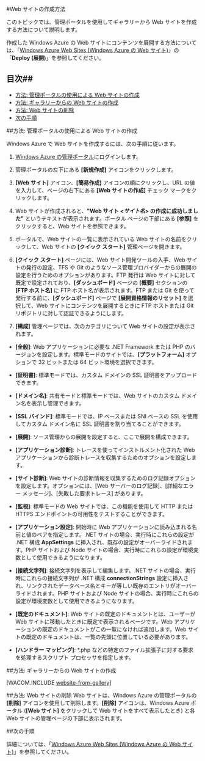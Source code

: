 <properties linkid="manage-services-how-to-create-websites" urlDisplayName="作成方法" pageTitle="Web サイトの作成方法 - Windows Azure サービス管理" metaKeywords="Azure Web サイトの作成, Azure Web サイトの削除" description="Windows Azure の管理ポータルを使用して Web サイトを作成する方法について説明します。" metaCanonical="" services="web-sites" documentationCenter="" title="Web サイトの作成/展開方法" authors=""  solutions="" writer="timamm" manager="" editor=""  />

#Web サイトの作成方法

このトピックでは、管理ポータルを使用してギャラリーから Web サイトを作成する方法について説明します。

作成した Windows Azure の Web サイトにコンテンツを展開する方法については、「[Windows Azure Web Sites (Windows Azure の Web サイト)](/en-us/documentation/services/web-sites/)」の「**Deploy (展開)**」を参照してください。

## 目次##

- [方法: 管理ポータルの使用による Web サイトの作成](#createawebsiteportal)
- [方法: ギャラリーからの Web サイトの作成](#howtocreatefromgallery)
- [方法: Web サイトの削除](#deleteawebsite)
- [次の手順](#nextsteps)

##<a name="createawebsiteportal"></a>方法: 管理ポータルの使用による Web サイトの作成

Windows Azure で Web サイトを作成するには、次の手順に従います。
	
1. [Windows Azure の管理ポータル](http://manage.windowsazure.com/)にログインします。

2. 管理ポータルの左下にある **[新規作成]** アイコンをクリックします。

3. **[Web サイト]** アイコン、**[簡易作成]** アイコンの順にクリックし、URL の値を入力して、ページの右下にある **[Web サイトの作成]** チェック マークをクリックします。

4. Web サイトが作成されると、**"Web サイト <*サイト名*> の作成に成功しました"** というテキストが表示されます。ポータル ページの下部にある **[参照]** をクリックすると、Web サイトを参照できます。

5. ポータルで、Web サイトの一覧に表示されている Web サイトの名前をクリックして、Web サイトの **[クイック スタート]** 管理ページを開きます。

6. **[クイック スタート]** ページには、Web サイト開発ツールの入手、Web サイトの発行の設定、TFS や Git のようなソース管理プロバイダーからの展開の設定を行うためのオプションがあります。FTP 発行は Web サイトに対して既定で設定されており、**[ダッシュボード]** ページの **[概要]** セクションの **[FTP ホスト名]** に FTP ホスト名が表示されます。FTP または Git を使って発行する前に、**[ダッシュボード]** ページで **[展開資格情報のリセット]** を選択して、Web サイトにコンテンツを展開するときに FTP ホストまたは Git リポジトリに対して認証できるようにします。

7. **[構成]** 管理ページでは、次のカテゴリについて Web サイトの設定が表示されます。

 - **[全般]**: Web アプリケーションに必要な .NET Framework または PHP のバージョンを設定します。標準モードのサイトでは、**[プラットフォーム]** オプションで 32 ビットまたは 64 ビット環境を選択できます。

- **[証明書]**: 標準モードでは、カスタム ドメインの SSL 証明書をアップロードできます。

- **[ドメイン名]**: 共有モードと標準モードでは、Web サイトのカスタム ドメイン名を表示し管理できます。

- **[SSL バインド]**: 標準モードでは、IP ベースまたは SNI ベースの SSL を使用してカスタム ドメイン名に SSL 証明書を割り当てることができます。

 - **[展開]**: ソース管理からの展開を設定すると、ここで展開を構成できます。

 - **[アプリケーション診断]**: トレースを使ってインストルメント化された Web アプリケーションから診断トレースを収集するためのオプションを設定します。

- **[サイト診断]**: Web サイトの診断情報を収集するためのログ記録オプションを設定します。オプションには、[Web サーバーのログ記録]、[詳細なエラー メッセージ]、[失敗した要求トレース] があります。

- **[監視]**: 標準モードの Web サイトでは、この機能を使用して HTTP または HTTPS エンドポイントの可用性をテストすることができます。

- **[アプリケーション設定]**: 開始時に Web アプリケーションに読み込まれる名前と値のペアを指定します。.NET サイトの場合、実行時にこれらの設定が .NET 構成 **AppSettings** に挿入され、既存の設定がオーバーライドされます。PHP サイトおよび Node サイトの場合、実行時にこれらの設定が環境変数として使用できるようになります。

 - **[接続文字列]**: 接続文字列を表示して編集します。.NET サイトの場合、実行時にこれらの接続文字列が .NET 構成 **connectionStrings** 設定に挿入され、リンクされたデータベース名とキーが等しい既存のエントリがオーバーライドされます。PHP サイトおよび Node サイトの場合、実行時にこれらの設定が環境変数として使用できるようになります。

 - **[既定のドキュメント]**: Web サイトの既定のドキュメントとは、ユーザーが Web サイトに移動したときに既定で表示されるページです。Web アプリケーションの既定のドキュメントがこの一覧になければ追加します。Web サイトの既定のドキュメントは、一覧の先頭に位置している必要があります。

- **[ハンドラー マッピング]**: *.php などの特定のファイル拡張子に対する要求を処理するスクリプト プロセッサを指定します。

##<a name="howtocreatefromgallery"></a>方法: ギャラリーからの Web サイトの作成

[WACOM.INCLUDE [website-from-gallery](../includes/website-from-gallery.md)]

##<a name="deleteawebsite"></a>方法: Web サイトの削除
Web サイトは、Windows Azure の管理ポータルの **[削除]** アイコンを使用して削除します。**[削除]** アイコンは、Windows Azure ポータル (**[Web サイト]** をクリックして Web サイトをすべて表示したとき) と各 Web サイトの管理ページの下部に表示されます。

##<a name="nextsteps"></a>次の手順

詳細については、「[Windows Azure Web Sites (Windows Azure の Web サイト)](/en-us/documentation/services/web-sites/)」を参照してください。


